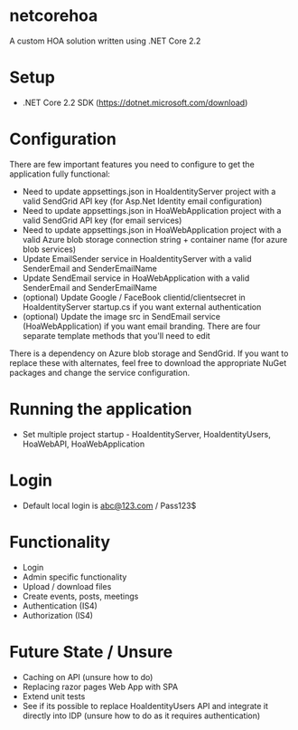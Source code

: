 # netcorehoa
A custom HOA solution written using .NET Core 2.2

# Setup 
- .NET Core 2.2 SDK (https://dotnet.microsoft.com/download)

# Configuration 
There are few important features you need to configure to get the application fully functional:
- Need to update appsettings.json in HoaIdentityServer project with a valid SendGrid API key (for Asp.Net Identity email configuration)
- Need to update appsettings.json in HoaWebApplication project with a valid SendGrid API key (for email services)
- Need to update appsettings.json in HoaWebApplication project with a valid Azure blob storage connection string + container name (for azure blob services)
- Update EmailSender service in HoaIdentityServer with a valid SenderEmail and SenderEmailName
- Update SendEmail service in HoaWebApplication with a valid SenderEmail and SenderEmailName
- (optional) Update Google / FaceBook clientid/clientsecret in HoaIdentityServer startup.cs if you want external authentication
- (optional) Update the image src in SendEmail service (HoaWebApplication) if you want email branding. There are four separate template methods that you'll need to edit  

There is a dependency on Azure blob storage and SendGrid. If you want to replace these with alternates, feel free to download the appropriate
NuGet packages and change the service configuration.

# Running the application
- Set multiple project startup - HoaIdentityServer, HoaIdentityUsers, HoaWebAPI, HoaWebApplication

# Login
- Default local login is abc@123.com / Pass123$

# Functionality
- Login
- Admin specific functionality
- Upload / download files
- Create events, posts, meetings
- Authentication (IS4)
- Authorization (IS4)

# Future State / Unsure
- Caching on API (unsure how to do)
- Replacing razor pages Web App with SPA
- Extend unit tests
- See if its possible to replace HoaIdentityUsers API and integrate it directly into IDP (unsure how to do as it requires authentication)
